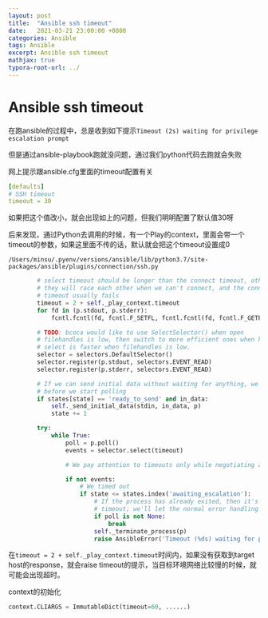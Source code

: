 ```yaml
---
layout: post
title:  "Ansible ssh timeout"
date:   2021-03-21 23:00:00 +0800
categories: Ansible
tags: Ansible
excerpt: Ansible ssh timeout
mathjax: true
typora-root-url: ../
---
```


# Ansible ssh timeout

在跑ansible的过程中，总是收到如下提示`Timeout (2s) waiting for privilege escalation prompt`

但是通过ansible-playbook跑就没问题，通过我们python代码去跑就会失败

网上提示跟ansible.cfg里面的timeout配置有关

```yaml
[defaults]
# SSH timeout
timeout = 30
```

如果把这个值改小，就会出现如上的问题，但我们明明配置了默认值30呀

后来发现，通过Python去调用的时候，有一个Play的context，里面会带一个timeout的参数，如果这里面不传的话，默认就会把这个timeout设置成0

`/Users/minsu/.pyenv/versions/ansible/lib/python3.7/site-packages/ansible/plugins/connection/ssh.py`

```python
        # select timeout should be longer than the connect timeout, otherwise
        # they will race each other when we can't connect, and the connect
        # timeout usually fails
        timeout = 2 + self._play_context.timeout
        for fd in (p.stdout, p.stderr):
            fcntl.fcntl(fd, fcntl.F_SETFL, fcntl.fcntl(fd, fcntl.F_GETFL) | os.O_NONBLOCK)

        # TODO: bcoca would like to use SelectSelector() when open
        # filehandles is low, then switch to more efficient ones when higher.
        # select is faster when filehandles is low.
        selector = selectors.DefaultSelector()
        selector.register(p.stdout, selectors.EVENT_READ)
        selector.register(p.stderr, selectors.EVENT_READ)

        # If we can send initial data without waiting for anything, we do so
        # before we start polling
        if states[state] == 'ready_to_send' and in_data:
            self._send_initial_data(stdin, in_data, p)
            state += 1

        try:
            while True:
                poll = p.poll()
                events = selector.select(timeout)

                # We pay attention to timeouts only while negotiating a prompt.

                if not events:
                    # We timed out
                    if state <= states.index('awaiting_escalation'):
                        # If the process has already exited, then it's not really a
                        # timeout; we'll let the normal error handling deal with it.
                        if poll is not None:
                            break
                        self._terminate_process(p)
                        raise AnsibleError('Timeout (%ds) waiting for privilege escalation prompt: %s' % (timeout, to_native(b_stdout)))
```

在`timeout = 2 + self._play_context.timeout`时间内，如果没有获取到target host的response，就会raise timeout的提示，当目标环境网络比较慢的时候，就可能会出现超时。

context的初始化

```python
context.CLIARGS = ImmutableDict(timeout=60, ......)
```

